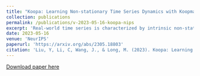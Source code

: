 ```yaml
---
title: "Koopa: Learning Non-stationary Time Series Dynamics with Koopman Predictors"
collection: publications
permalink: /publications/v-2023-05-16-koopa-nips
excerpt: 'Real-world time series is characterized by intrinsic non-stationarity that poses a principal challenge for deep forecasting models. While previous models suffer from complicated series variations induced by changing temporal distribution, we tackle non-stationary time series with modern Koopman theory that fundamentally considers the underlying time-variant dynamics. Inspired by Koopman theory of portraying complex dynamical systems, we disentangle time-variant and time-invariant components from intricate non-stationary series by Fourier Filter and design Koopman Predictor to advance respective dynamics forward. Technically, we propose Koopa as a novel Koopman forecaster composed of stackable blocks that learn hierarchical dynamics. Koopa seeks measurement functions for Koopman embedding and utilizes Koopman operators as linear portraits of implicit transition. To cope with time-variant dynamics that exhibits strong locality, Koopa calculates context-aware operators in the temporal neighborhood and is able to utilize incoming ground truth to scale up forecast horizon. Besides, by integrating Koopman Predictors into deep residual structure, we ravel out the binding reconstruction loss in previous Koopman forecasters and achieve end-to-end forecasting objective optimization. Compared with the state-of-the-art model, Koopa achieves competitive performance while saving 77.3% training time and 76.0% memory. Code is available at this [repository](https://github.com/thuml/Koopa).'
date: 2023-05-16
venue: 'NeurIPS'
paperurl: 'https://arxiv.org/abs/2305.18803'
citation: 'Liu, Y, Li, C, Wang, J., & Long, M. (2023). Koopa: Learning Non-stationary Time Series Dynamics with Koopman Predictors[J]. NeurIPS 2023.'
---
```



[Download paper here](https://arxiv.org/pdf/2305.18803.pdf)
